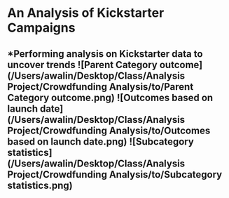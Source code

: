 # An Analysis of Kickstarter Campaigns
*Performing analysis on Kickstarter data to uncover trends
![Parent Category outcome](/Users/awalin/Desktop/Class/Analysis Project/Crowdfunding Analysis/to/Parent Category outcome.png)
![Outcomes based on launch date](/Users/awalin/Desktop/Class/Analysis Project/Crowdfunding Analysis/to/Outcomes based on launch date.png)
![Subcategory statistics](/Users/awalin/Desktop/Class/Analysis Project/Crowdfunding Analysis/to/Subcategory statistics.png)
---
